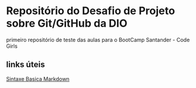 # Repositório do Desafio de Projeto sobre Git/GitHub da DIO
primeiro repositório de teste das aulas para o BootCamp Santander - Code Girls

## links úteis
[Sintaxe Basica Markdown](https://docs.pipz.com/central-de-ajuda/learning-center/guia-basico-de-markdown#open)
